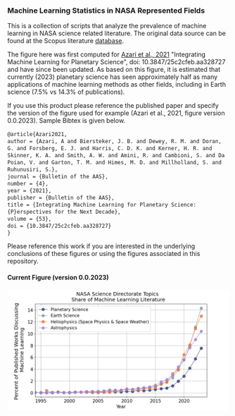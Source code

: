 
### Machine Learning Statistics in NASA Represented Fields

This is a collection of scripts that analyze the prevalence of machine learning in NASA science related literature. The original data source can be found at the Scopus literature [database](https://www.scopus.com/home.uri).

The figure here was first computed for [Azari et al., 2021](https://baas.aas.org/pub/2021n4i128/release/1?readingCollection=7272e5bb) "Integrating Machine Learning for Planetary Science", doi: 10.3847/25c2cfeb.aa328727 and have since been updated. As based on this figure, it is estimated that currently (2023) planetary science has seen approximately half as many applications of machine learning methods as other fields, including in Earth science (7.5% vs 14.3% of publications).

If you use this product please reference the published paper and specify the version of the figure used for example (Azari et al., 2021, figure version 0.0.2023). Sample Bibtex is given below.

```
@article{Azari2021,
author = {Azari, A and Biersteker, J. B. and Dewey, R. M. and Doran, G. and Forsberg, E. J. and Harris, C. D. K. and Kerner, H. R. and Skinner, K. A. and Smith, A. W. and Amini, R. and Cambioni, S. and Da Poian, V. and Garton, T. M. and Himes, M. D. and Millholland, S. and Ruhunusiri, S.},
journal = {Bulletin of the AAS},
number = {4},
year = {2021},
publisher = {Bulletin of the AAS},
title = {Integrating Machine Learning for Planetary Science: {P}erspectives for the Next Decade},
volume = {53},
doi = {10.3847/25c2cfeb.aa328727}
}
```

Please reference this work if you are interested in the underlying conclusions of these figures or using the figures associated in this repository.  


#### Current Figure (version 0.0.2023)

<img width="1500" alt="img1" src="./Figures/CurrentFig.png">
